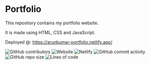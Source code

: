 # Portfolio
This repository contains my portfolio website.

It is made using HTML, CSS and JavaScript.

Deployed @: https://arunkumar-portfolio.netlify.app/

![GitHub contributors](https://img.shields.io/github/contributors/arunkumar198857/Portfolio)
![Website](https://img.shields.io/website?up_message=online&url=https%3A%2F%2Farunkumar-portfolio.netlify.app%2F)
![Netlify](https://img.shields.io/netlify/2be41729-399b-4ef0-a2e9-340512459233)
![GitHub commit activity](https://img.shields.io/github/commit-activity/y/arunkumar198857/Portfolio)
![GitHub repo size](https://img.shields.io/github/repo-size/arunkumar198857/Portfolio)
![Lines of code](https://img.shields.io/tokei/lines/github/arunkumar198857/Portfolio)
